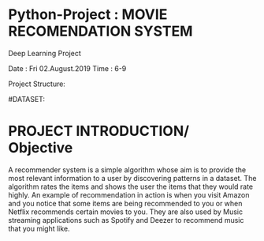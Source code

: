 # Python-Project : MOVIE RECOMENDATION SYSTEM
Deep Learning Project

Date : Fri 02.August.2019
Time : 6-9

Project Structure:

#DATASET:



# PROJECT INTRODUCTION/ Objective


A recommender system is a simple algorithm whose aim is to provide the most relevant information to a user by discovering patterns in a dataset. The algorithm rates the items and shows the user the items that they would rate highly. An example of recommendation in action is when you visit Amazon and you notice that some items are being recommended to you or when Netflix recommends certain movies to you. They are also used by Music streaming applications such as Spotify and Deezer to recommend music that you might like.





